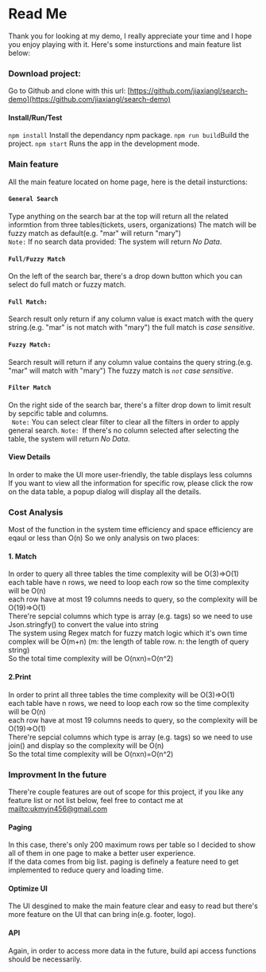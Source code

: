 

# Read Me
Thank you for looking at my demo, I really appreciate your time and I hope you enjoy playing with it.
Here's some insturctions and main feature list below:
### Download project:
Go to Github and clone with this url: [https://github.com/jiaxiangl/search-demo](https://github.com/jiaxiangl/search-demo) <br/>
#### Install/Run/Test
`npm install` Install the dependancy npm package.
`npm run build`Build the project.
`npm start` Runs the app in the development mode.
        
### Main feature
All the main feature located on home page, here is the detail insturctions:
#### `General Search`
Type anything on the search bar at the top will return all the related informtion from three tables(tickets, users, organizations) The match will be fuzzy match as default(e.g. "mar" will return "mary")  <br/>
    `Note:` If no search data provided: The system will return  *No Data*. 
#### `Full/Fuzzy Match`
On the left of the search bar, there's a drop down button which you can select do full match or fuzzy match.
#### `Full Match:`
Search result only return if any column value is exact match with the query string.(e.g. "mar" is not match with "mary")
             the full match is *case sensitive*.
#### `Fuzzy Match:`
Search result will return if any column value contains the query string.(e.g. "mar" will match with "mary") The fuzzy match is *`not` case sensitive*.
#### `Filter Match`
 On the right side of the search bar, there's a filter drop down to limit result by sepcific 
         table and columns.<br/>
         ` Note:`  You can select clear filter to clear all the filters in order to apply general search.
         `Note: `If there's no column selected after selecting the table, the system will return *No Data*. 
#### View Details
In order to make the UI more user-friendly, the table displays less columns If you want to view all the information for specific row, please click the row on the data table, a popup dialog will display all the details.

### Cost Analysis
Most of the function in the system time efficiency and space efficiency are eqaul or less than O(n) So we only analysis on two places:
#### 1. Match 
In order to query all three tables the time complexity will be O(3)=>O(1)  <br/>
each table have n rows, we need to loop each row so the time complexity will be O(n) <br/>
each row have at most 19 columns needs to query, so the complexity will be O(19)=>O(1) <br/>
There're sepcial columns which type is array (e.g. tags) so we need to use Json.stringfy() to convert the value into string<br/>
The system using Regex match for fuzzy match logic which it's own time complex will be O(m+n)
 (m: the length of table row. n: the length of query string) <br/>
So the total time complexity will be O(nxn)=O(n^2) 
#### 2.Print
In order to print all three tables the time complexity will be O(3)=>O(1) <br/>
each table have n rows, we need to loop each row so the time complexity will be O(n)  <br/>
each row have at most 19 columns needs to query, so the complexity will be O(19)=>O(1) <br/>
There're sepcial columns which type is array (e.g. tags) so we need to use join() and display so the complexity will be O(n)<br/>
So the total time complexity will be O(nxn)=O(n^2) 
### Improvment In the future
There're couple features are out of scope for this project, if you like any feature list or not list below, feel free to contact me at [mailto:ukmyjn456@gmail.com](ukmyjn456@gmail.com)
#### Paging
In this case, there's only 200 maximum rows per table so I decided to show all of them in one page to make a better user experience.<br/>
If the data comes from big list. paging is definely a feature need to get implemented to reduce query and loading time.
#### Optimize UI
The UI desgined to make the main feature clear and easy to read but there's more feature on the UI that can bring in(e.g. footer, logo).
#### API
Again, in order to access more data in the future, build api access functions should be necessarily.
        
        
     